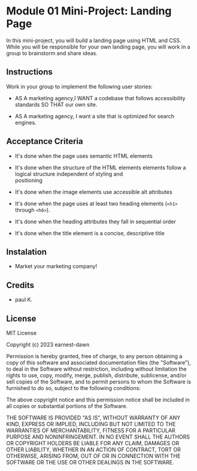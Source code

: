 # Module 01 Mini-Project: Landing Page

In this mini-project, you will build a landing page using HTML and CSS. While you will be responsible for your own landing page, you will work in a group to brainstorm and share ideas.

## Instructions

Work in your group to implement the following user stories:

* AS A marketing agency,I WANT a codebase that follows accessibility standards
SO THAT our own site.

*  AS A marketing agency, I want a site that is optimized for search engines.


## Acceptance Criteria

* It's done when the page uses semantic HTML elements

* It's done when the structure of the HTML elements elements follow a logical structure independent of styling and  
  positioning

* It's done when the image elements use accessible alt attributes

* It's done when the page uses at least two heading elements (`<h1>` through `<h6>`).

* It's done when the heading attributes they fall in sequential order

* It's done when the title element  is a concise, descriptive title

## Instalation

* Market your marketing company!

## Credits

* paul K.

## License

MIT License

Copyright (c) 2023 earnest-dawn

Permission is hereby granted, free of charge, to any person obtaining a copy
of this software and associated documentation files (the "Software"), to deal
in the Software without restriction, including without limitation the rights
to use, copy, modify, merge, publish, distribute, sublicense, and/or sell
copies of the Software, and to permit persons to whom the Software is
furnished to do so, subject to the following conditions:

The above copyright notice and this permission notice shall be included in all
copies or substantial portions of the Software.

THE SOFTWARE IS PROVIDED "AS IS", WITHOUT WARRANTY OF ANY KIND, EXPRESS OR
IMPLIED, INCLUDING BUT NOT LIMITED TO THE WARRANTIES OF MERCHANTABILITY,
FITNESS FOR A PARTICULAR PURPOSE AND NONINFRINGEMENT. IN NO EVENT SHALL THE
AUTHORS OR COPYRIGHT HOLDERS BE LIABLE FOR ANY CLAIM, DAMAGES OR OTHER
LIABILITY, WHETHER IN AN ACTION OF CONTRACT, TORT OR OTHERWISE, ARISING FROM,
OUT OF OR IN CONNECTION WITH THE SOFTWARE OR THE USE OR OTHER DEALINGS IN THE
SOFTWARE.
